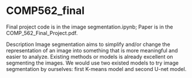 # COMP562_final
Final project code is in the image segmentation.ipynb; 
Paper is in the COMP_562_Final_Project.pdf.

Description
Image segmentation aims to simplify and/or
change the representation of an image into
something that is more meaningful and easier to
analyze. Existing methods or models is already
excellent on segmenting the images. We would
use two existed models to try image segmentation by ourselves: first K-means model and
second U-net model. 


